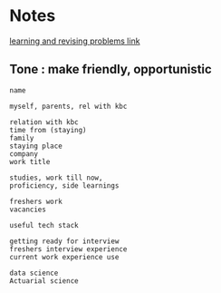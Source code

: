 # Notes

[learning and revising problems link](https://github.com/Ramsai170899/Notes/tree/main)


## Tone : make friendly, opportunistic 

```
name

myself, parents, rel with kbc

relation with kbc
time from (staying) 
family
staying place
company
work title

studies, work till now, 
proficiency, side learnings

freshers work
vacancies 

useful tech stack

getting ready for interview
freshers interview experience
current work experience use

data science
Actuarial science

```


